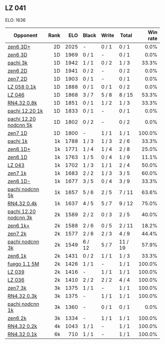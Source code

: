 ## LZ 041 ##

ELO: 1636

Opponent | Rank | ELO | Black | Write | Total | Win rate
---------|-----:|----:|-------|-------|-------|-------:
[zen6 3D+](zen6%203D+.md) | 2D | 2025 | - | 0 / 1 | 0 / 1 | 0.0%
[zen6 3D](zen6%203D.md) | 1D | 1969 | 0 / 1 | - | 0 / 1 | 0.0%
[pachi 3k](pachi%203k.md) | 1D | 1942 | 1 / 1 | 0 / 2 | 1 / 3 | 33.3%
[zen6 2D](zen6%202D.md) | 1D | 1941 | 0 / 2 | - | 0 / 2 | 0.0%
[zen7 2D](zen7%202D.md) | 1D | 1903 | 0 / 1 | - | 0 / 1 | 0.0%
[LZ 058 0.1k](LZ%20058%200.1k.md) | 1D | 1888 | 0 / 1 | 0 / 1 | 0 / 2 | 0.0%
[LZ 046](LZ%20046.md) | 1D | 1868 | 3 / 7 | 5 / 8 | 8 / 15 | 53.3%
[RN4.32 0.8k](RN4.32%200.8k.md) | 1D | 1851 | 0 / 1 | 1 / 2 | 1 / 3 | 33.3%
[pachi 12.20 1k](pachi%2012.20%201k.md) | 1D | 1833 | 0 / 1 | - | 0 / 1 | 0.0%
[pachi 12.20 nodcnn 5k](pachi%2012.20%20nodcnn%205k.md) | 1D | 1802 | 0 / 2 | - | 0 / 2 | 0.0%
[zen7 1D](zen7%201D.md) | 1D | 1800 | - | 1 / 1 | 1 / 1 | 100.0%
[pachi 1k](pachi%201k.md) | 1k | 1788 | 1 / 3 | 1 / 3 | 2 / 6 | 33.3%
[zen6 1D+](zen6%201D+.md) | 1k | 1771 | 1 / 4 | 1 / 4 | 2 / 8 | 25.0%
[zen6 1D](zen6%201D.md) | 1k | 1763 | 1 / 5 | 0 / 4 | 1 / 9 | 11.1%
[LZ 043](LZ%20043.md) | 1k | 1702 | 1 / 3 | 1 / 1 | 2 / 4 | 50.0%
[zen7 1k](zen7%201k.md) | 1k | 1683 | 2 / 2 | 1 / 3 | 3 / 5 | 60.0%
[zen6 1D-](zen6%201D-.md) | 1k | 1677 | 3 / 5 | 0 / 4 | 3 / 9 | 33.3%
[pachi nodcnn 5k](pachi%20nodcnn%205k.md) | 1k | 1657 | 5 / 6 | 2 / 5 | 7 / 11 | 63.6%
[RN4.32 0.4k](RN4.32%200.4k.md) | 1k | 1637 | 4 / 5 | 5 / 7 | 9 / 12 | 75.0%
[pachi 12.20 nodcnn 3k](pachi%2012.20%20nodcnn%203k.md) | 2k | 1589 | 2 / 2 | 0 / 3 | 2 / 5 | 40.0%
[zen6 1k+](zen6%201k+.md) | 2k | 1588 | 2 / 6 | 0 / 5 | 2 / 11 | 18.2%
[zen7 2k](zen7%202k.md) | 2k | 1577 | 2 / 6 | 2 / 3 | 4 / 9 | 44.4%
[pachi nodcnn 3k](pachi%20nodcnn%203k.md) | 2k | 1549 | 6 / 12 | 5 / 7 | 11 / 19 | 57.9%
[zen6 1k](zen6%201k.md) | 2k | 1431 | 0 / 2 | 1 / 1 | 1 / 3 | 33.3%
[fuego 1.1 5M](fuego%201.1%205M.md) | 2k | 1426 | 1 / 1 | - | 1 / 1 | 100.0%
[LZ 039](LZ%20039.md) | 2k | 1416 | - | 1 / 1 | 1 / 1 | 100.0%
[LZ 036](LZ%20036.md) | 2k | 1410 | 2 / 2 | 2 / 2 | 4 / 4 | 100.0%
[zen7 3k](zen7%203k.md) | 3k | 1375 | 1 / 1 | - | 1 / 1 | 100.0%
[RN4.32 0.3k](RN4.32%200.3k.md) | 3k | 1375 | - | 1 / 1 | 1 / 1 | 100.0%
[pachi nodcnn 1k](pachi%20nodcnn%201k.md) | 3k | 1360 | - | 0 / 1 | 0 / 1 | 0.0%
[zen6 2k](zen6%202k.md) | 3k | 1334 | - | 1 / 1 | 1 / 1 | 100.0%
[RN4.32 0.2k](RN4.32%200.2k.md) | 4k | 1043 | 1 / 1 | - | 1 / 1 | 100.0%
[RN4.32 0.1k](RN4.32%200.1k.md) | 6k | 710 | 1 / 1 | - | 1 / 1 | 100.0%

